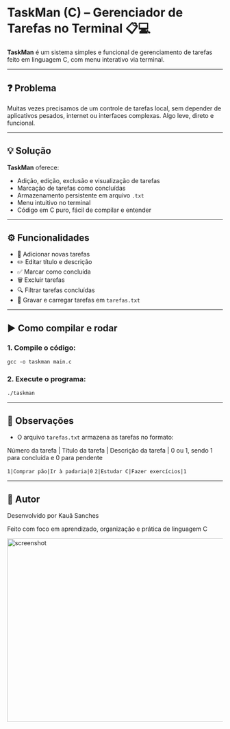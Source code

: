# TaskMan (C) – Gerenciador de Tarefas no Terminal 📋💻

**TaskMan** é um sistema simples e funcional de gerenciamento de tarefas feito em linguagem C, com menu interativo via terminal.

---

## ❓ Problema

Muitas vezes precisamos de um controle de tarefas local, sem depender de aplicativos pesados, internet ou interfaces complexas. Algo leve, direto e funcional.

---

## 💡 Solução

**TaskMan** oferece:
- Adição, edição, exclusão e visualização de tarefas
- Marcação de tarefas como concluídas
- Armazenamento persistente em arquivo `.txt`
- Menu intuitivo no terminal
- Código em C puro, fácil de compilar e entender

---

## ⚙️ Funcionalidades

- 📌 Adicionar novas tarefas
- ✏️ Editar título e descrição
- ✅ Marcar como concluída
- 🗑️ Excluir tarefas
- 🔍 Filtrar tarefas concluídas
- 💾 Gravar e carregar tarefas em `tarefas.txt`

---

## ▶️ Como compilar e rodar

### 1. Compile o código:

`gcc -o taskman main.c`

### 2. Execute o programa:

`./taskman`

---

## 🧠 Observações

- O arquivo `tarefas.txt` armazena as tarefas no formato:

Número da tarefa | Título da tarefa | Descrição da tarefa | 0 ou 1, sendo 1 para concluída e 0 para pendente

`1|Comprar pão|Ir à padaria|0`
`2|Estudar C|Fazer exercícios|1`

---

## 📌 Autor

Desenvolvido por Kauã Sanches

Feito com foco em aprendizado, organização e prática de linguagem C

<img width="926" height="428" alt="screenshot" src="https://github.com/user-attachments/assets/c70a7a9e-3f71-4d3d-97fc-a04030b3f35a" />
